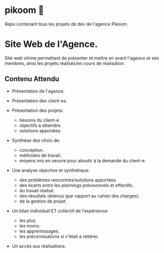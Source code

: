 # pikoom :cactus:
Repo contenant tous les projets de dev de l'agence Pikoom.

# Site Web de l'Agence.

Site web vitrine permettant de présenter et mettre en avant l'agence et ses
membres, ainsi les projets réalisés/en cours de réalisation.

## Contenu Attendu

- Présentation de l'agence.

- Présentation des client-es.

- Présentation des projets:
  - besoins du client-e.
  - objectifs à atteindre.
  - solutions apportées.

- Synthèse des choix de:
  - conception.
  - méthodes de travail.
  - moyens mis en oeuvre pour aboutir à la demande du client-e.

- Une analyse objective et synthétique:
  - des problèmes rencontrés/solutions apportées.
  - des écarts entre les plannings prévisonnels et effectifs.
  - du travail réalisé.
  - des résultats obtenus (par rapport au cahier des charges).
  - de la gestion de projet.

- Un bilan individuel ET collectif de l'expérience:
  - les plus.
  - les moins.
  - les apprentissages.
  - les préconnisations si c'était à réitérer.

- Un accès aux réalisations.


<!-- ts=4 -->
